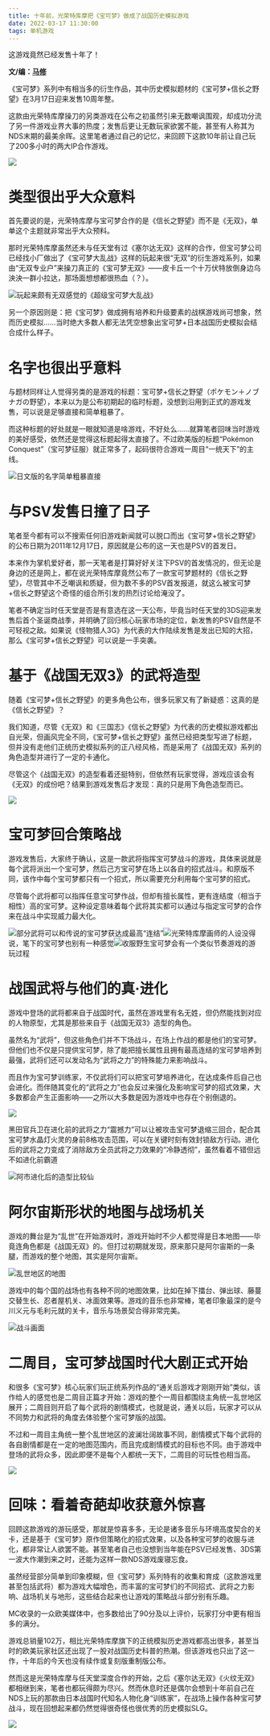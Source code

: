 ```yaml
---
title: 十年前，光荣特库摩把《宝可梦》做成了战国历史模拟游戏
date: 2022-03-17 11:30:00
tags: 单机游戏
---
```

<!-- more -->
这游戏竟然已经发售十年了！

 **文/编：[马修](https://space.bilibili.com/1937141)**  

《宝可梦》系列中有相当多的衍生作品，其中历史模拟题材的《宝可梦+信长之野望》在3月17日迎来发售10周年整。

这款由光荣特库摩操刀的另类游戏在公布之初虽然引来无数嘲讽围观，却成功分流了另一件游戏业界大事的热度；发售后更让无数玩家欲罢不能，甚至有人称其为NDS末期的最美余晖。这里笔者通过自己的记忆，来回顾下这款10年前让自己玩了200多小时的两大IP合作游戏。

![](//i0.hdslb.com/bfs/article/8d8f16684d0eab468827ef19fb7ea123e87f11b4.jpg)

# 类型很出乎大众意料  

首先要说的是，光荣特库摩与宝可梦合作的是《信长之野望》而不是《无双》，单单这个主题就非常出乎大众预料。

那时光荣特库摩虽然还未与任天堂有过《塞尔达无双》这样的合作，但宝可梦公司已经找小厂做出了《宝可梦大乱战》这样的玩起来很“无双”的衍生游戏系列，如果由“无双专业户”来操刀真正的《宝可梦无双》——皮卡丘一个十万伏特放倒身边乌泱泱一群小拉达，那场面想想都很热血（？）。

![](//i0.hdslb.com/bfs/article/68cb985e78538c890d8e2b7b6d2029a005be1bdc.jpg)玩起来颇有无双感觉的《超级宝可梦大乱战》

另一个原因则是：把《宝可梦》做成拥有培养和升级要素的战棋游戏尚可想象，然而历史模拟……当时绝大多数人都无法凭空想象出宝可梦+日本战国历史模拟会结合成什么样子。  

# 名字也很出乎意料

与题材同样让人觉得另类的是游戏的标题：宝可梦+信长之野望（ポケモン＋ノブナガの野望），本来以为是公布初期起的临时标题，没想到沿用到正式的游戏发售，可以说是足够直接和简单粗暴了。

而这种标题的好处就是一眼就知道是啥游戏，不好处么……就算笔者回味当时游戏的美好感受，依然还是觉得这标题起得太直接了。不过欧美版的标题“Pokémon
Conquest”（宝可梦征服）就正常多了，起码很符合游戏一周目“一统天下”的主线。

![](//i0.hdslb.com/bfs/article/97a1550677c42542bd9318574122af0241c09472.jpg)日文版的名字简单粗暴直接

# 与PSV发售日撞了日子  

笔者至今都有可以不搜索任何旧游戏新闻就可以脱口而出《宝可梦+信长之野望》的公布日期为2011年12月17日，原因就是公布的这一天也是PSV的首发日。

本来作为掌机爱好者，那一天笔者是打算好好关注下PSV的首发情况的，但无论是身边的还是网上，都在说光荣特库摩竟然公布了一款宝可梦题材的《信长之野望》，尽管其中不乏嘲讽和质疑，但为数不多的PSV首发报道，就这么被宝可梦+信长之野望这个奇怪的组合所引发的热烈讨论给淹没了。

笔者不确定当时任天堂是否是有意选在这一天公布，毕竟当时任天堂的3DS迎来发售后首个圣诞商战季，并明确了回归核心玩家市场的定位，新发售的PSV自然是不可轻视之敌。如果说《怪物猎人3G》为代表的大作陆续发售是发出已知的大招，那么《宝可梦+信长之野望》可以说是一手突袭。

# 基于《战国无双3》的武将造型

随着《宝可梦+信长之野望》的更多角色公布，很多玩家又有了新疑惑：这真的是《信长之野望》？

我们知道，尽管《无双》和《三国志》《信长之野望》为代表的历史模拟游戏都出自光荣，但画风完全不同，《宝可梦+信长之野望》虽然已经把类型写进了标题，但并没有走他们正统历史模拟系列的正八经风格，而是采用了《战国无双》系列的角色造型并进行了一定的卡通化。

尽管这个《战国无双》的造型看着还挺特别，但依然有玩家觉得，游戏应该会有《无双》的成份吧？结果到游戏发售后才发现：真的只是用下角色造型而已。

![](//i0.hdslb.com/bfs/article/6fddb07e3185a251c3529f4a19e7acea5cad0f5e.jpg)

# 宝可梦回合策略战  

游戏发售后，大家终于确认，这是一款武将指挥宝可梦战斗的游戏，具体来说就是每个武将派出一个宝可梦，然后己方宝可梦在场上以各自的招式战斗。和原版不同，该作中每个宝可梦都只有一个招式，所以需要充分利用每个宝可梦的招式。

尽管每个武将都可以指挥任意宝可梦作战，但却有擅长属性，更有连结度（相当于相性）高的宝可梦。这种设定意味着每个武将其实都可以通过与指定宝可梦的合作来在战斗中实现威力最大化。

![](//i0.hdslb.com/bfs/article/1feb966212d7c91e74cd5c3cba6d59db244e2e4d.jpg)部分武将可以和传说的宝可梦获达成最高“连结”![](//i0.hdslb.com/bfs/article/42d421ceefca98a706ba87286f974909ef3c489c.jpg)光荣特库摩画师的人设没得说，笔下的宝可梦也别有一种感觉![](//i0.hdslb.com/bfs/article/08232d1981e0bfdabbb231aeb114d0c599241bbd.png)收服野生宝可梦会有一个类似节奏游戏的游玩过程

# 战国武将与他们的真·进化  

游戏中登场的武将都来自于战国时代，虽然在游戏里有名无姓，但仍然能找到对应的人物原型，尤其是那些来自于《战国无双3》造型的角色。

虽然名为“武将”，但这些角色们并不下场战斗，在场上作战的都是他们的宝可梦。但他们也不仅是只提供宝可梦，除了能把擅长属性且拥有最高连结的宝可梦培养到最强，武将们还可以发动名为“武将之力”的特殊能力来影响战斗。

而且作为宝可梦训练家，不仅武将们可以把宝可梦培养进化，在达成条件后自己也会进化。而伴随其变化的“武将之力”也会反过来强化及影响宝可梦的招式效果，大多数都会产生正面影响——之所以大多数是因为游戏中也存在个别倒退的。

![](//i0.hdslb.com/bfs/article/b285fabc9cbb7284017e9d5d18253db584a93c8a.png)

黑田官兵卫在进化前的武将之力“震撼力”可以让被攻击宝可梦退缩三回合，配合其宝可梦水晶灯火灵的身前8格攻击范围，可以在关键时刻有效封锁敌方行动。进化后的武将之力变成了消除敌方全员武将之力效果的“冷静透彻”，虽然看着不错但远不如进化前霸道  

![](//i0.hdslb.com/bfs/article/d09bebfd724a2e10f2a3aab3a343c2a1ddc9b786.png)阿市进化后的造型比较仙

# 阿尔宙斯形状的地图与战场机关  

游戏的舞台是为“乱世”在开始游戏时，游戏开始时不少人都觉得是日本地图——毕竟连角色都是《战国无双》的。但打过初期就发现，原来那只是阿尔宙斯的一条腿，而游戏的整个地图，其实是阿尔宙斯。

![](//i0.hdslb.com/bfs/article/fa369da94d0d2effe56a8a9a2cc6ad1440993dc8.jpg)乱世地区的地图

游戏中的每个国的战场也有各种不同的地图效果，比如在掉下擂台、弹出球、藤蔓交替生长、忍者屋机关、冰面效果等。游戏的音乐也非常棒，笔者印象最深的是今川义元与毛利元就的关卡，音乐与场景契合得非常完美。  

![](//i0.hdslb.com/bfs/article/8362dad102df966737a39e7ac8053eafb09f41d7.png)战斗画面

# 二周目，宝可梦战国时代大剧正式开始  

和很多《宝可梦》核心玩家们玩正统系列作品的“通关后游戏才刚刚开始”类似，该作给人的感觉也是二周目正篇才开始：游戏的整个一周目都围绕主角统一乱世地区展开；二周目则开启了每个武将的剧情模式，也就是说，通关以后，玩家才可以从不同势力和武将的角度去体验整个宝可梦版的战国。

不过和一周目主角统一整个乱世地区的波澜壮阔故事不同，剧情模式下每个武将的各自剧情都是在一定的地图范围内，而且完成剧情模式的目标也不同。由于游戏中登场的武将众多，因此即便不是每个人都统一天下，二周目的可玩性也相当高。

![](//i0.hdslb.com/bfs/article/77660c5e1c4c3e9d09b4c48a5cadcfc68d0a8caf.png)

# 回味：看着奇葩却收获意外惊喜  

回顾这款游戏的游玩感受，那就是惊喜多多，无论是诸多音乐与环境高度契合的关卡，还是基于《宝可梦》原作但策略化的招式效果，以及各种宝可梦的收服与进化，都非常让人欲罢不能。甚至笔者自己也没想到当年能在PSV已经发售、3DS第一波大作潮到来之时，还能为这样一款NDS游戏废寝忘食。

虽然经营部分简单到印象模糊，但《宝可梦》系列特有的收集和育成（这款游戏里甚至包括武将）都为游戏大幅增色，而丰富的宝可梦们的不同招式、武将之力影响、战场机关与地形，这些结合起来也让游戏的策略战斗部分别有乐趣。

MC收录的一众欧美媒体中，也多数给出了90分及以上评价，玩家打分中更有相当多的满分。

游戏总销量102万，相比光荣特库摩旗下的正统模拟历史游戏都高出很多，甚至当时的欧美玩家社区还出现了一股对战国历史科普的热潮。但该游戏也只出了这一作，十年后的今天也没有续作或复刻版重制版公布。

然而这是光荣特库摩与任天堂深度合作的开始，之后《塞尔达无双》《火纹无双》都相继到来，笔者也都玩得颇为尽兴。然而休息时还是偶尔会想到十年前自己在NDS上玩的那款由日本战国时代知名人物化身“训练家”，在战场上操作各种宝可梦战斗，现在回想起来都仍然觉得很奇怪也很优秀的历史模拟SLG。

![](//i0.hdslb.com/bfs/article/c132915f74763184500a9cbbc576db8dd20aa514.png)

  

